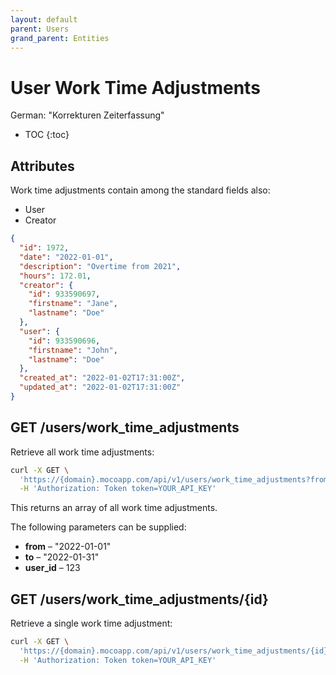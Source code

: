```yaml
---
layout: default
parent: Users
grand_parent: Entities
---
```


# User Work Time Adjustments

German: "Korrekturen Zeiterfassung"

- TOC
{:toc}

## Attributes

Work time adjustments contain among the standard fields also:

- User
- Creator

```json
{
  "id": 1972,
  "date": "2022-01-01",
  "description": "Overtime from 2021",
  "hours": 172.01,
  "creator": {
    "id": 933590697,
    "firstname": "Jane",
    "lastname": "Doe"
  },
  "user": {
    "id": 933590696,
    "firstname": "John",
    "lastname": "Doe"
  },
  "created_at": "2022-01-02T17:31:00Z",
  "updated_at": "2022-01-02T17:31:00Z"
}
```

## GET /users/work_time_adjustments

Retrieve all work time adjustments:

```bash
curl -X GET \
  'https://{domain}.mocoapp.com/api/v1/users/work_time_adjustments?from=2018-06-01&to=2018-06-30&user_id=933590696' \
  -H 'Authorization: Token token=YOUR_API_KEY'
```

This returns an array of all work time adjustments.

The following parameters can be supplied:

- **from** – "2022-01-01"
- **to** – "2022-01-31"
- **user_id** – 123

## GET /users/work_time_adjustments/{id}

Retrieve a single work time adjustment:

```bash
curl -X GET \
  'https://{domain}.mocoapp.com/api/v1/users/work_time_adjustments/{id}' \
  -H 'Authorization: Token token=YOUR_API_KEY'
```

